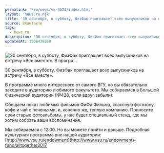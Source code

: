 ```yaml
---
permalink: '/ru/news/vk-4523/index.html'
layout: 'news.ru.njk'
title: '30 сентября, в субботу, ФизФак приглашает всех выпускников на встречу «Все вместе». В програ'
source: ВКонтакте
tags:
  - news_ru
description: '30 сентября, в субботу, ФизФак приглашает всех выпускников на встречу «Все вместе». В програ…'
updatedAt: 1506438060
---
```

![30 сентября, в субботу, ФизФак приглашает всех выпускников на встречу «Все вместе». В програ…](https://sun9-54.userapi.com/impf/c840538/v840538225/c114/hZet2CMH7Ys.jpg?size=1280x960&quality=96&proxy=1&sign=2777e2317d865f0afa49e8d1d248826a&c_uniq_tag=tQW7pLo9xNlMX3YfdkJTxKIDaTiUI1RmqUyLPpMLt0c&type=album)

30 сентября, в субботу, ФизФак приглашает всех выпускников на встречу «Все вместе».

В программе много интересного от самого ВГУ, но вы обязательно заходите в аудиторию любимого факультета. Мы собираемся в Большой Физической аудитории (№428, если вдруг забыли).

Обещаем показ любимых фильмов ФиФа Фильма, классную фотозону, кофе и чай с печеньями, и, конечно же, теплую компанию. Приносите свои старые фотоальбомы, у нас будет специальный стенд, где мы хотим собрать ваши воспоминания.

Мы собираемся с 12:00. Но вы можете прийти и раньше.
Подробная культурная программа вне нашей аудитории: [http://www.vsu.ru/endowment](http://www.vsu.ru/endowment)-fund/alltogether2017
